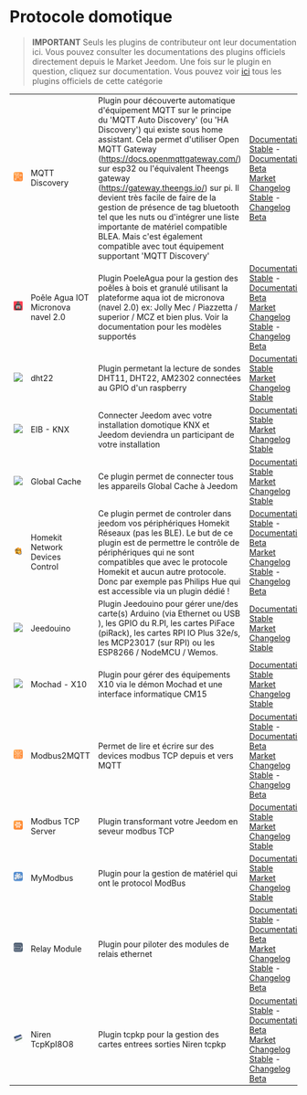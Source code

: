 
# Protocole domotique


>**IMPORTANT**
>Seuls les plugins de contributeur ont leur documentation ici. Vous pouvez consulter les documentations des plugins officiels directement depuis le Market Jeedom. Une fois sur le plugin en question, cliquez sur documentation.
>Vous pouvez voir [ici](https://market.jeedom.com/index.php?v=d&p=market&type=plugin&categorie=automation+protocol) tous les plugins officiels de cette catégorie


| | | | |
|--- | --- | --- | ---|
|<img src="MQTTDiscovery/MQTTDiscovery_icon.png" class="pluginLogo" width="100" />|MQTT Discovery|Plugin pour découverte automatique d'équipement MQTT sur le principe du 'MQTT Auto Discovery' (ou 'HA Discovery') qui existe sous home assistant. Cela permet d'utiliser Open MQTT Gateway (https://docs.openmqttgateway.com/) sur esp32 ou l'équivalent Theengs gateway (https://gateway.theengs.io/) sur pi. Il devient très facile de faire de la gestion de présence de tag bluetooth tel que les nuts ou d'intégrer une liste importante de matériel compatible BLEA. Mais c'est également compatible avec tout équipement supportant 'MQTT Discovery'|[Documentation Stable](https://mips2648.github.io/jeedom-plugins-docs/MQTTDiscovery/fr_FR/) - [Documentation Beta](https://mips2648.github.io/jeedom-plugins-docs/MQTTDiscovery/fr_FR/)<br/>[Market](https://market.jeedom.com/index.php?v=d&p=market_display&id=4429)<br/>[Changelog Stable](https://mips2648.github.io/jeedom-plugins-docs/MQTTDiscovery/fr_FR/changelog) - [Changelog Beta](https://mips2648.github.io/jeedom-plugins-docs/MQTTDiscovery/fr_FR/changelog)|
|<img src="PoeleAgua/PoeleAgua_icon.png" class="pluginLogo" width="100" />|Poêle Agua IOT Micronova navel 2.0|Plugin PoeleAgua pour la gestion des poêles à bois et granulé utilisant la plateforme aqua iot  de micronova (navel 2.0) ex: Jolly Mec / Piazzetta / superior / MCZ et bien plus. Voir la documentation pour les modèles supportés|[Documentation Stable](https://lefilliatre.github.io/lefilliatre-documentation/PoeleAgua/fr_FR/) - [Documentation Beta](https://lefilliatre.github.io/lefilliatre-documentation/PoeleAgua/fr_FR/)<br/>[Market](https://market.jeedom.com/index.php?v=d&p=market_display&id=4251)<br/>[Changelog Stable](https://lefilliatre.github.io/lefilliatre-documentation/PoeleAgua/fr_FR/changelog) - [Changelog Beta](https://lefilliatre.github.io/lefilliatre-documentation/PoeleAgua/fr_FR/changelog)|
|<img src="dht22/dht22_icon.png" class="pluginLogo" width="100" />|dht22|Plugin permetant la lecture de sondes DHT11, DHT22, AM2302 connectées au GPIO d'un raspberry|[Documentation Stable](https://linura.github.io/dht22/fr_FR/)<br/>[Market](https://market.jeedom.com/index.php?v=d&p=market_display&id=4010)<br/>[Changelog Stable](https://linura.github.io/dht22/fr_FR/changelog)|
|<img src="eibd/eibd_icon.png" class="pluginLogo" width="100" />|EIB - KNX|Connecter Jeedom avec votre installation domotique KNX et Jeedom deviendra un participant de votre installation|[Documentation Stable](http://mika-nt28.github.io/Documentations/eibd/fr_FR/)<br/>[Market](https://market.jeedom.com/index.php?v=d&p=market_display&id=203)<br/>[Changelog Stable](https://mika-nt28.github.io/Documentations/eibd/fr_FR/changelog)|
|<img src="globalcache/globalcache_icon.png" class="pluginLogo" width="100" />|Global Cache|Ce plugin permet de connecter tous les appareils Global Cache à Jeedom|[Documentation Stable](https://mika-nt28.github.io/Documentations/globalcache/fr_FR/)<br/>[Market](https://market.jeedom.com/index.php?v=d&p=market_display&id=2932)<br/>[Changelog Stable](https://mika-nt28.github.io/Documentations/globalcache/fr_FR/changelog)|
|<img src="hkControl/hkControl_icon.png" class="pluginLogo" width="100" />|Homekit Network Devices Control|Ce plugin permet de controler dans jeedom vos périphériques Homekit Réseaux (pas les BLE). Le but de ce plugin est de permettre le contrôle de périphériques qui ne sont compatibles que avec le protocole Homekit et aucun autre protocole. Donc par exemple pas Philips Hue qui est accessible via un plugin dédié !|[Documentation Stable](https://nebzhb.github.io/jeedom_docs/plugins/hkControl/fr_FR/) - [Documentation Beta](https://nebzhb.github.io/jeedom_docs/plugins/hkControl/fr_FR/)<br/>[Market](https://market.jeedom.com/index.php?v=d&p=market_display&id=3919)<br/>[Changelog Stable](https://nebzhb.github.io/jeedom_docs/plugins/hkControl/fr_FR/changelog) - [Changelog Beta](https://nebzhb.github.io/jeedom_docs/plugins/hkControl/fr_FR/changelog)|
|<img src="jeedouino/jeedouino_icon.png" class="pluginLogo" width="100" />|Jeedouino|Plugin Jeedouino pour gérer une/des carte(s) Arduino (via Ethernet ou USB ), les GPIO du R.PI, les cartes PiFace (piRack), les cartes RPI IO Plus 32e/s, les MCP23017 (sur RPI) ou les ESP8266 / NodeMCU / Wemos.|[Documentation Stable](https://revlysj.github.io/jeedouino/fr_FR/index)<br/>[Market](https://market.jeedom.com/index.php?v=d&p=market_display&id=2064)<br/>[Changelog Stable](https://revlysj.github.io/jeedouino/fr_FR/changelog)|
|<img src="mochad/mochad_icon.png" class="pluginLogo" width="100" />|Mochad - X10|Plugin pour gérer des équipements X10 via le démon Mochad et une interface informatique CM15|[Documentation Stable](https://mika-nt28.github.io/Documentations/mochad/fr_FR/)<br/>[Market](https://market.jeedom.com/index.php?v=d&p=market_display&id=359)<br/>[Changelog Stable](https://mika-nt28.github.io/Documentations/mochad/fr_FR/changelog)|
|<img src="modbus2mqtt/modbus2mqtt_icon.png" class="pluginLogo" width="100" />|Modbus2MQTT|Permet de lire et écrire sur des devices modbus TCP depuis et vers MQTT|[Documentation Stable](https://mips2648.github.io/jeedom-plugins-docs/modbus2mqtt/fr_FR/) - [Documentation Beta](https://mips2648.github.io/jeedom-plugins-docs/modbus2mqtt/fr_FR/)<br/>[Market](https://market.jeedom.com/index.php?v=d&p=market_display&id=4309)<br/>[Changelog Stable](https://mips2648.github.io/jeedom-plugins-docs/modbus2mqtt/fr_FR/changelog) - [Changelog Beta](https://mips2648.github.io/jeedom-plugins-docs/modbus2mqtt/fr_FR/changelog)|
|<img src="modbustcp/modbustcp_icon.png" class="pluginLogo" width="100" />|Modbus TCP Server|Plugin transformant votre Jeedom en seveur modbus TCP|[Documentation Stable](https://mips2648.github.io/jeedom-plugins-docs/modbustcp/fr_FR/)<br/>[Market](https://market.jeedom.com/index.php?v=d&p=market_display&id=4320)<br/>[Changelog Stable](https://mips2648.github.io/jeedom-plugins-docs/modbustcp/fr_FR/changelog)|
|<img src="mymodbus/mymodbus_icon.png" class="pluginLogo" width="100" />|MyModbus|Plugin pour la gestion de matériel qui ont le protocol ModBus|[Documentation Stable](https://bebel27a.github.io/jeedom-mymobdus.github.io/fr_FR/)<br/>[Market](https://market.jeedom.com/index.php?v=d&p=market_display&id=3858)<br/>[Changelog Stable](https://bebel27a.github.io/jeedom-mymobdus.github.io/fr_FR/changelog)|
|<img src="relayModule/relayModule_icon.png" class="pluginLogo" width="100" />|Relay Module|Plugin pour piloter des modules de relais ethernet|[Documentation Stable](http://fobsoft.github.io/jeedom-plugins-documentation/relayModule/fr_FR) - [Documentation Beta](http://fobsoft.github.io/jeedom-plugins-documentation/relayModule/fr_FR)<br/>[Market](https://market.jeedom.com/index.php?v=d&p=market_display&id=4382)<br/>[Changelog Stable](http://fobsoft.github.io/jeedom-plugins-documentation/relayModule/fr_FR/changelog) - [Changelog Beta](http://fobsoft.github.io/jeedom-plugins-documentation/relayModule/fr_FR/changelog)|
|<img src="tcpkp/tcpkp_icon.png" class="pluginLogo" width="100" />|Niren TcpKpI8O8|Plugin tcpkp pour la gestion des cartes entrees sorties Niren tcpkp|[Documentation Stable](https://lefilliatre.github.io/tcpkp/fr_FR/) - [Documentation Beta](https://lefilliatre.github.io/tcpkp/fr_FR/)<br/>[Market](https://market.jeedom.com/index.php?v=d&p=market_display&id=4256)<br/>[Changelog Stable](https://lefilliatre.github.io/tcpkp/fr_FR/changelog) - [Changelog Beta](https://lefilliatre.github.io/tcpkp/fr_FR/changelog)|
